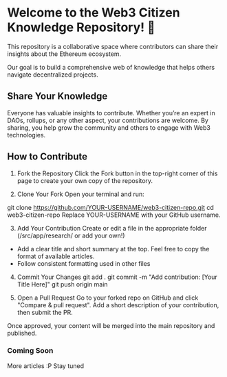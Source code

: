 
# Welcome to the Web3 Citizen Knowledge Repository! 🎉

This repository is a collaborative space where contributors can share their insights about the Ethereum ecosystem.

Our goal is to build a comprehensive web of knowledge that helps others navigate decentralized projects.

## Share Your Knowledge

Everyone has valuable insights to contribute. Whether you’re an expert in DAOs, rollups, or any other aspect, your contributions are welcome. By sharing, you help grow the community and others to engage with Web3 technologies.

## How to Contribute

1. Fork the Repository
Click the Fork button in the top-right corner of this page to create your own copy of the repository.

2. Clone Your Fork
Open your terminal and run:

git clone https://github.com/YOUR-USERNAME/web3-citizen-repo.git
cd web3-citizen-repo
Replace YOUR-USERNAME with your GitHub username.

3. Add Your Contribution
Create or edit a file in the appropriate folder (/src/app/research/<category> or add your own!)
- Add a clear title and short summary at the top. Feel free to copy the format of available articles.
- Follow consistent formatting used in other files

4. Commit Your Changes
git add .
git commit -m "Add contribution: [Your Title Here]"
git push origin main

5. Open a Pull Request
Go to your forked repo on GitHub and click "Compare & pull request". Add a short description of your contribution, then submit the PR.

Once approved, your content will be merged into the main repository and published.

### Coming Soon

More articles :P
Stay tuned

